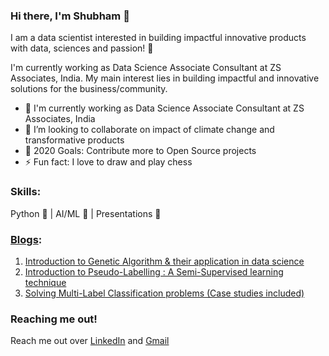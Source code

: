### Hi there, I'm Shubham 👋

I am a data scientist interested in building impactful innovative products with data, sciences and passion! 🐣

I'm currently working as Data Science Associate Consultant at ZS Associates, India. My main interest lies in building impactful and innovative solutions for the business/community.

- 🔭 I'm currently working as Data Science Associate Consultant at ZS Associates, India
- 👯 I’m looking to collaborate on impact of climate change and transformative products
- 🥅 2020 Goals: Contribute more to Open Source projects
- ⚡ Fun fact: I love to draw and play chess

### Skills:

Python 🐍 | AI/ML 🤖 | Presentations 🕺

### [Blogs](https://www.analyticsvidhya.com/blog/author/shubham-jain/):

1. [Introduction to Genetic Algorithm & their application in data science](https://www.analyticsvidhya.com/blog/2017/07/introduction-to-genetic-algorithm/)
2. [Introduction to Pseudo-Labelling : A Semi-Supervised learning technique](https://www.analyticsvidhya.com/blog/2017/09/pseudo-labelling-semi-supervised-learning-technique/)
3. [Solving Multi-Label Classification problems (Case studies included)](https://www.analyticsvidhya.com/blog/2017/08/introduction-to-multi-label-classification/)

### Reaching me out!
Reach me out over [LinkedIn](https://www.linkedin.com/in/shubham-jain-25a104108/) and [Gmail](mailto:shubham.d.jain@gmail.com)